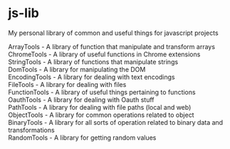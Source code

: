 js-lib
======

My personal library of common and useful things for javascript projects

ArrayTools - A library of function that manipulate and transform arrays<br>
ChromeTools - A library of useful functions in Chrome extensions<br>
StringTools - A library of functions that manipulate strings<br>
DomTools - A library for manipulating the DOM<br>
EncodingTools - A library for dealing with text encodings<br>
FileTools - A library for dealing with files<br>
FunctionTools - A library of useful things pertaining to functions<br>
OauthTools - A library for dealing with Oauth stuff<br>
PathTools - A library for dealing with file paths (local and web)<br>
ObjectTools - A library for common operations related to object<br>
BinaryTools - A library for all sorts of operation related to binary data and transformations<br>
RandomTools - A library for getting random values<br>
